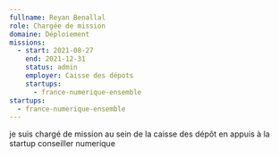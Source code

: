 ```yaml
---
fullname: Reyan Benallal
role: Chargée de mission
domaine: Déploiement
missions:
  - start: 2021-08-27
    end: 2021-12-31
    status: admin
    employer: Caisse des dépots
    startups:
      - france-numerique-ensemble
startups:
  - france-numerique-ensemble
---
```

je suis chargé de mission au sein de la caisse des dépôt en appuis à la startup conseiller numerique
